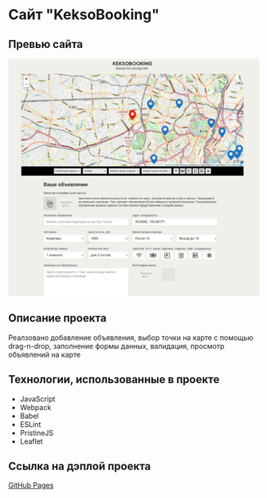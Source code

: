 # Сайт "KeksoBooking"

## Превью сайта

![Превью сайта](./preview.jpg)

## Описание проекта

Реалзовано добавление объявления, выбор точки на карте с помощью drag-n-drop, заполнение формы данных, валидация, просмотр объявлений на карте

## Технологии, использованные в проекте

* JavaScript
* Webpack
* Babel
* ESLint
* PristineJS
* Leaflet

## Ссылка на дэплой проекта

[GitHub Pages](https://mvttsun.github.io/KeksoBooking/)
